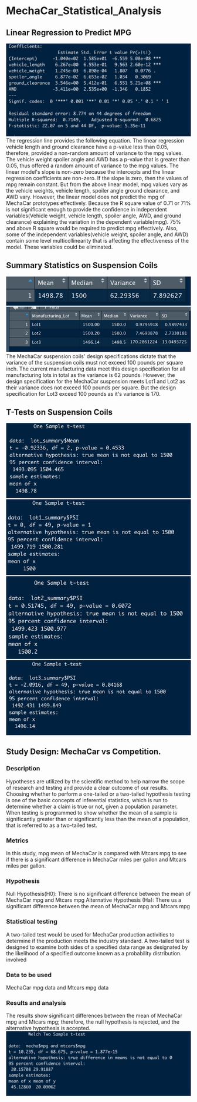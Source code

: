 # MechaCar_Statistical_Analysis
## Linear Regression to Predict MPG
![linear_regression.png](linear_regression.png)
The regression line provides the following equation.
The linear regression vehicle length and ground clearance have a p-value less than 0.05, therefore, provided a non-random amount of variance to the mpg values. The vehicle weight spoiler angle and AWD has a p-value that is greater than 0.05, thus offered a random amount of variance to the mpg values. 
The linear model's slope is non-zero because the intercepts and the linear regression coefficients are non-zero. If the slope is zero, then the values of mpg remain constant. But from the above linear model, mpg values vary as the vehicle weights, vehicle length, spoiler angle ground clearance, and AWD vary. 
However, the linear model does not predict the mpg of MechaCar prototypes effectively. Because the R square value of 0.71 or 71% is not significant enough to provide the confidence in independent variables(Vehicle weight, vehicle length, spoiler angle, AWD, and ground clearance) explaining the variation in the dependent variable(mpg). 75% and above R square would be required to predict mpg effectively. Also, some of the independent variables(vehicle weight, spoiler angle, and AWD) 
contain some level multicollinearity that is affecting the effectiveness of the model. These variables could be eliminated.

## Summary Statistics on Suspension Coils
![total_summary.png](total_summary.png)
![lot_summary.png](lot_summary.png)
The MechaCar suspension coils' design specifications dictate that the variance of the suspension coils must not exceed 100 pounds per square inch. The current manufacturing data meet this design specification for all manufacturing lots in total as the variance is 62 pounds. However, the design specification for the MechaCar suspension meets Lot1 and Lot2 as their variance does not exceed 100 pounds per square. But the design specification for Lot3 exceed 100 pounds as it's variance is 170. 
## T-Tests on Suspension Coils
![t_test_across.png](t_test_across.png)
![lot1_t_test.png](lot1_t_test.png)
![lot2_t_test.png](lot2_t_test.png)
![lot3_t_test.png](lot3_t_test.png)

## Study Design: MechaCar vs Competition.
### Description
Hypotheses are utilized by the scientific method to help narrow the scope of research and testing and provide a clear outcome of our results. 
Choosing whether to perform a one-tailed or a two-tailed hypothesis testing is one of the basic concepts of inferential statistics, which is run to determine whether a claim is true or not, given a population parameter. When testing is programmed to show whether the mean of a sample is significantly greater than or significantly less than the mean of a population, that is referred to as a two-tailed test.
### Metrics
In this study, mpg mean of MechaCar is compared with Mtcars mpg to see if there is a significant difference in MechaCar miles per gallon and Mtcars miles per gallon.
### Hypothesis 
Null Hypothesis(H0): There is no significant difference between the mean of MechaCar mpg and Mtcars mpg
Alternative Hypothesis (Ha): There us a significant difference between the mean of MechaCar mpg and Mtcars mpg
### Statistical testing
A two-tailed test would be used for MechaCar production activities to determine if the production meets the industry standard.
A two-tailed test is designed to examine both sides of a specified data range as designated by the likelihood of a specified outcome known as a probability distribution. involved
### Data to be used 
MechaCar mpg data and Mtcars mpg data
### Results and analysis
The results show significant differences between the mean of MechaCar mpg and Mtcars mpg; therefore, the null hypothesis is rejected, and the alternative hypothesis is accepted.
![mpg_result.png](mpg_result.png)

